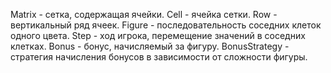 Matrix - сетка, содержащая ячейки. 
Cell - ячейка сетки.
Row - вертикальный ряд ячеек. 
Figure - последовательность соседних клеток одного цвета. 
Step - ход игрока, перемещение значений в соседних клетках.
Bonus - бонус, начисляемый за фигуру. 
BonusStrategy - стратегия начисления бонусов в зависимости от сложности фигуры. 
